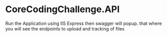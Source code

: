 # CoreCodingChallenge.API
Run the Application using IIS Express
then swagger will popup.
that where you will see the endpoints to upload and tracking of files
